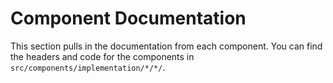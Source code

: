 # Component Documentation

This section pulls in the documentation from each component.
You can find the headers and code for the components in `src/components/implementation/*/*/`.
